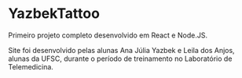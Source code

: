 # YazbekTattoo
Primeiro projeto completo desenvolvido em React e Node.JS. 

Site foi desenvolvido pelas alunas Ana Júlia Yazbek e Leila dos Anjos, alunas da UFSC, durante o período de treinamento no Laboratório de Telemedicina.
